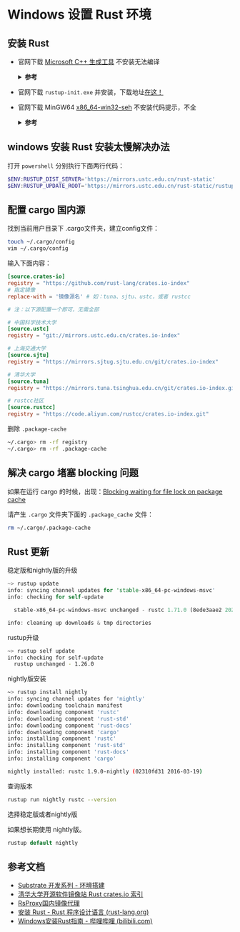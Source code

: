 # Windows 设置 Rust 环境

## 安装 Rust

- 官网下载 [Microsoft C++ 生成工具][Microsoft C++ 生成工具] 不安装无法编译

    <details><summary><b>参考</b></summary>

    ![image](https://img2023.cnblogs.com/blog/2402369/202309/2402369-20230923114520833-509672411.png)
    ![image](https://img2023.cnblogs.com/blog/2402369/202309/2402369-20230923114559005-2087802634.png)

    </details>

- 官网下载 `rustup-init.exe` 并安装，下载地址[在这！][download_rustup]

- 官网下载 MinGW64 [x86_64-win32-seh][MinGW64] 不安装代码提示，不全

    <details><summary><b>参考</b></summary>

    ![image](https://img2023.cnblogs.com/blog/2402369/202309/2402369-20230923114614643-572766821.png)
    ![image](https://img2023.cnblogs.com/blog/2402369/202309/2402369-20230923114635026-1714409751.png)

    ```powershell
    ~> gcc -v
    Using built-in specs.
    COLLECT_GCC=D:\program\mingw64\bin\gcc.exe
    COLLECT_LTO_WRAPPER=D:/program/mingw64/bin/../libexec/gcc/x86_64-w64-mingw32/8.1.0/lto-wrapper.exe
    Target: x86_64-w64-mingw32
    Configured with: ../../../src/gcc-8.1.0/configure --host=x86_64-w64-mingw32 --build=x86_64-w64-mingw32 --target=x86_64-w64-mingw32 --prefix=/mingw64 --with-sysroot=/c/mingw810/x86_64-810-win32-seh-rt_v6-rev0/mingw64 --enable-shared --enable-static --disable-multilib --enable-languages=c,c++,fortran,lto --enable-libstdcxx-time=yes --enable-threads=win32 --enable-libgomp --enable-libatomic --enable-lto --enable-graphite --enable-checking=release --enable-fully-dynamic-string --enable-version-specific-runtime-libs --disable-libstdcxx-pch --disable-libstdcxx-debug --enable-bootstrap --disable-rpath --disable-win32-registry --disable-nls --disable-werror --disable-symvers --with-gnu-as --with-gnu-ld --with-arch=nocona --with-tune=core2 --with-libiconv --with-system-zlib --with-gmp=/c/mingw810/prerequisites/x86_64-w64-mingw32-static --with-mpfr=/c/mingw810/prerequisites/x86_64-w64-mingw32-static --with-mpc=/c/mingw810/prerequisites/x86_64-w64-mingw32-static --with-isl=/c/mingw810/prerequisites/x86_64-w64-mingw32-static --with-pkgversion='x86_64-win32-seh-rev0, Built by MinGW-W64 project' --with-bugurl=https://sourceforge.net/projects/mingw-w64 CFLAGS='-O2 -pipe -fno-ident -I/c/mingw810/x86_64-810-win32-seh-rt_v6-rev0/mingw64/opt/include -I/c/mingw810/prerequisites/x86_64-zlib-static/include -I/c/mingw810/prerequisites/x86_64-w64-mingw32-static/include' CXXFLAGS='-O2 -pipe -fno-ident -I/c/mingw810/x86_64-810-win32-seh-rt_v6-rev0/mingw64/opt/include -I/c/mingw810/prerequisites/x86_64-zlib-static/include -I/c/mingw810/prerequisites/x86_64-w64-mingw32-static/include' CPPFLAGS=' -I/c/mingw810/x86_64-810-win32-seh-rt_v6-rev0/mingw64/opt/include -I/c/mingw810/prerequisites/x86_64-zlib-static/include -I/c/mingw810/prerequisites/x86_64-w64-mingw32-static/include' LDFLAGS='-pipe -fno-ident -L/c/mingw810/x86_64-810-win32-seh-rt_v6-rev0/mingw64/opt/lib -L/c/mingw810/prerequisites/x86_64-zlib-static/lib -L/c/mingw810/prerequisites/x86_64-w64-mingw32-static/lib '
    Thread model: win32
    gcc version 8.1.0 (x86_64-win32-seh-rev0, Built by MinGW-W64 project)
    ```

    </details>

## windows 安装 Rust 安装太慢解决办法

打开 `powershell` 分别执行下面两行代码：

```powershell
$ENV:RUSTUP_DIST_SERVER='https://mirrors.ustc.edu.cn/rust-static'
$ENV:RUSTUP_UPDATE_ROOT='https://mirrors.ustc.edu.cn/rust-static/rustup'
```

## 配置 cargo 国内源

找到当前用户目录下 .cargo文件夹，建立config文件：

```bash
touch ~/.cargo/config
vim ~/.cargo/config
```

输入下面内容：

```toml
[source.crates-io]
registry = "https://github.com/rust-lang/crates.io-index"
# 指定镜像
replace-with = '镜像源名' # 如：tuna、sjtu、ustc，或者 rustcc

# 注：以下源配置一个即可，无需全部

# 中国科学技术大学
[source.ustc]
registry = "git://mirrors.ustc.edu.cn/crates.io-index"

# 上海交通大学
[source.sjtu]
registry = "https://mirrors.sjtug.sjtu.edu.cn/git/crates.io-index"

# 清华大学
[source.tuna]
registry = "https://mirrors.tuna.tsinghua.edu.cn/git/crates.io-index.git"

# rustcc社区
[source.rustcc]
registry = "https://code.aliyun.com/rustcc/crates.io-index.git"
```

删除 `.package-cache`

```sh
~/.cargo> rm -rf registry
~/.cargo> rm -rf .package-cache
```

## 解决 cargo 堵塞 blocking 问题

如果在运行 cargo 的时候，出现：<u>Blocking waiting for file lock on package cache</u>

请产生 `.cargo` 文件夹下面的 `.package_cache` 文件：

```sh
rm ~/.cargo/.package-cache
```

## Rust 更新

稳定版和nightly版的升级

```rust
~> rustup update                                                                                                  2023/07/16 01:06:05 下午
info: syncing channel updates for 'stable-x86_64-pc-windows-msvc'
info: checking for self-update

  stable-x86_64-pc-windows-msvc unchanged - rustc 1.71.0 (8ede3aae2 2023-07-12)

info: cleaning up downloads & tmp directories
```

rustup升级

```sh
~> rustup self update                                                                                             2023/07/16 01:11:12 下午
info: checking for self-update
  rustup unchanged - 1.26.0
```

nightly版安装

```sh
~> rustup install nightly
info: syncing channel updates for 'nightly'
info: downloading toolchain manifest
info: downloading component 'rustc'
info: downloading component 'rust-std'
info: downloading component 'rust-docs'
info: downloading component 'cargo'
info: installing component 'rustc'
info: installing component 'rust-std'
info: installing component 'rust-docs'
info: installing component 'cargo'

nightly installed: rustc 1.9.0-nightly (02310fd31 2016-03-19)
```

查询版本

```sh
rustup run nightly rustc --version
```

选择稳定版或者nightly版

如果想长期使用 nightly版。

```rust
rustup default nightly
```

## 参考文档

- [Substrate 开发系列 - 环境搭建][substrate_dev_install]
- [清华大学开源软件镜像站 Rust crates.io 索引][tsinghua_university]
- [RsProxy国内镜像代理][RsProxy国内镜像代理]
- [安装 Rust - Rust 程序设计语言 (rust-lang.org)][download_rustup]
- [Windows安装Rust指南 - 哔哩哔哩 (bilibili.com)][Windows安装Rust指南]

[Microsoft C++ 生成工具]: https://visualstudio.microsoft.com/zh-hans/visual-cpp-build-tools/
[download_rustup]: https://www.rust-lang.org/zh-CN/tools/install
[MinGW64]: https://sourceforge.net/projects/mingw-w64/files/
[substrate_dev_install]: https://learnblockchain.cn/article/1069
[tsinghua_university]: https://mirrors.tuna.tsinghua.edu.cn/help/crates.io-index.git/
[RsProxy国内镜像代理]: https://rsproxy.cn/
[Windows安装Rust指南]: https://www.bilibili.com/read/cv17841257
